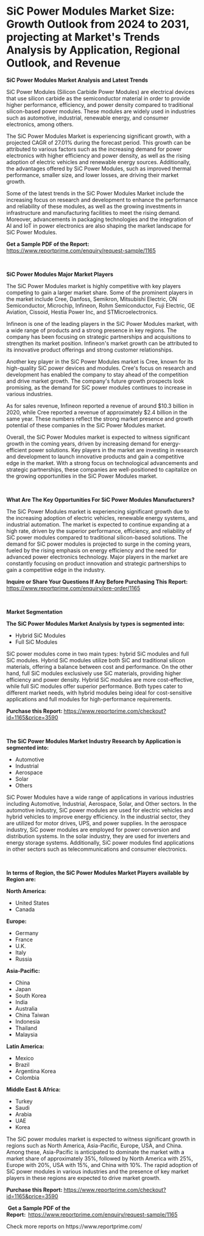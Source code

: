 <p><h1>SiC Power Modules Market Size: Growth Outlook from 2024 to 2031, projecting at Market's Trends Analysis by Application, Regional Outlook, and Revenue</h1></p><p><strong>SiC Power Modules Market Analysis and Latest Trends</strong></p>
<p><p>SiC Power Modules (Silicon Carbide Power Modules) are electrical devices that use silicon carbide as the semiconductor material in order to provide higher performance, efficiency, and power density compared to traditional silicon-based power modules. These modules are widely used in industries such as automotive, industrial, renewable energy, and consumer electronics, among others.</p><p>The SiC Power Modules Market is experiencing significant growth, with a projected CAGR of 27.01% during the forecast period. This growth can be attributed to various factors such as the increasing demand for power electronics with higher efficiency and power density, as well as the rising adoption of electric vehicles and renewable energy sources. Additionally, the advantages offered by SiC Power Modules, such as improved thermal performance, smaller size, and lower losses, are driving their market growth.</p><p>Some of the latest trends in the SiC Power Modules Market include the increasing focus on research and development to enhance the performance and reliability of these modules, as well as the growing investments in infrastructure and manufacturing facilities to meet the rising demand. Moreover, advancements in packaging technologies and the integration of AI and IoT in power electronics are also shaping the market landscape for SiC Power Modules.</p></p>
<p><strong>Get a Sample PDF of the Report:&nbsp;</strong> <a href="https://www.reportprime.com/enquiry/request-sample/1165">https://www.reportprime.com/enquiry/request-sample/1165</a></p>
<p>&nbsp;</p>
<p><strong>SiC Power Modules Major Market Players</strong></p>
<p><p>The SiC Power Modules market is highly competitive with key players competing to gain a larger market share. Some of the prominent players in the market include Cree, Danfoss, Semikron, Mitsubishi Electric, ON Semiconductor, Microchip, Infineon, Rohm Semiconductor, Fuji Electric, GE Aviation, Cissoid, Hestia Power Inc, and STMicroelectronics.</p><p>Infineon is one of the leading players in the SiC Power Modules market, with a wide range of products and a strong presence in key regions. The company has been focusing on strategic partnerships and acquisitions to strengthen its market position. Infineon's market growth can be attributed to its innovative product offerings and strong customer relationships.</p><p>Another key player in the SiC Power Modules market is Cree, known for its high-quality SiC power devices and modules. Cree's focus on research and development has enabled the company to stay ahead of the competition and drive market growth. The company's future growth prospects look promising, as the demand for SiC power modules continues to increase in various industries.</p><p>As for sales revenue, Infineon reported a revenue of around $10.3 billion in 2020, while Cree reported a revenue of approximately $2.4 billion in the same year. These numbers reflect the strong market presence and growth potential of these companies in the SiC Power Modules market.</p><p>Overall, the SiC Power Modules market is expected to witness significant growth in the coming years, driven by increasing demand for energy-efficient power solutions. Key players in the market are investing in research and development to launch innovative products and gain a competitive edge in the market. With a strong focus on technological advancements and strategic partnerships, these companies are well-positioned to capitalize on the growing opportunities in the SiC Power Modules market.</p></p>
<p>&nbsp;</p>
<p><strong>What Are The Key Opportunities For SiC Power Modules Manufacturers?</strong></p>
<p><p>The SiC Power Modules market is experiencing significant growth due to the increasing adoption of electric vehicles, renewable energy systems, and industrial automation. The market is expected to continue expanding at a high rate, driven by the superior performance, efficiency, and reliability of SiC power modules compared to traditional silicon-based solutions. The demand for SiC power modules is projected to surge in the coming years, fueled by the rising emphasis on energy efficiency and the need for advanced power electronics technology. Major players in the market are constantly focusing on product innovation and strategic partnerships to gain a competitive edge in the industry.</p></p>
<p><strong>Inquire or Share Your Questions If Any Before Purchasing This Report:</strong> <a href="https://www.reportprime.com/enquiry/pre-order/1165">https://www.reportprime.com/enquiry/pre-order/1165</a></p>
<p>&nbsp;</p>
<p><strong>Market Segmentation</strong></p>
<p><strong>The SiC Power Modules Market Analysis by types is segmented into:</strong></p>
<p><ul><li>Hybrid SiC Modules</li><li>Full SiC Modules</li></ul></p>
<p><p>SiC power modules come in two main types: hybrid SiC modules and full SiC modules. Hybrid SiC modules utilize both SiC and traditional silicon materials, offering a balance between cost and performance. On the other hand, full SiC modules exclusively use SiC materials, providing higher efficiency and power density. Hybrid SiC modules are more cost-effective, while full SiC modules offer superior performance. Both types cater to different market needs, with hybrid modules being ideal for cost-sensitive applications and full modules for high-performance requirements.</p></p>
<p><strong>Purchase this Report:&nbsp;</strong><a href="https://www.reportprime.com/checkout?id=1165&price=3590">https://www.reportprime.com/checkout?id=1165&price=3590</a></p>
<p>&nbsp;</p>
<p><strong>The SiC Power Modules Market Industry Research by Application is segmented into:</strong></p>
<p><ul><li>Automotive</li><li>Industrial</li><li>Aerospace</li><li>Solar</li><li>Others</li></ul></p>
<p><p>SiC Power Modules have a wide range of applications in various industries including Automotive, Industrial, Aerospace, Solar, and Other sectors. In the automotive industry, SiC power modules are used for electric vehicles and hybrid vehicles to improve energy efficiency. In the industrial sector, they are utilized for motor drives, UPS, and power supplies. In the aerospace industry, SiC power modules are employed for power conversion and distribution systems. In the solar industry, they are used for inverters and energy storage systems. Additionally, SiC power modules find applications in other sectors such as telecommunications and consumer electronics.</p></p>
<p>&nbsp;</p>
<p><strong>In terms of Region, the SiC Power Modules Market Players available by Region are:</strong></p>
<p>
    <p> <strong> North America: </strong>
        <ul>
            <li>United States</li>
            <li>Canada</li>
        </ul>
        </p> 
    <p> <strong> Europe: </strong>
        <ul>
            <li>Germany</li>
            <li>France</li>
            <li>U.K.</li>
            <li>Italy</li>
            <li>Russia</li>
        </ul>
        </p> 
    <p> <strong> Asia-Pacific: </strong>
        <ul>
            <li>China</li>
            <li>Japan</li>
            <li>South Korea</li>
            <li>India</li>
            <li>Australia</li>
            <li>China Taiwan</li>
            <li>Indonesia</li>
            <li>Thailand</li>
            <li>Malaysia</li>
        </ul>
        </p> 
    <p> <strong> Latin America: </strong>
        <ul>
            <li>Mexico</li>
            <li>Brazil</li>
            <li>Argentina Korea</li>
            <li>Colombia</li>
        </ul>
        </p> 
    <p> <strong> Middle East & Africa: </strong>
        <ul>
            <li>Turkey</li>
            <li>Saudi</li>
            <li>Arabia</li>
            <li>UAE</li>
            <li>Korea</li>
        </ul>
    </p>
    </p>
<p><p>The SiC power modules market is expected to witness significant growth in regions such as North America, Asia-Pacific, Europe, USA, and China. Among these, Asia-Pacific is anticipated to dominate the market with a market share of approximately 35%, followed by North America with 25%, Europe with 20%, USA with 15%, and China with 10%. The rapid adoption of SiC power modules in various industries and the presence of key market players in these regions are expected to drive market growth.</p></p>
<p><strong>Purchase this Report: </strong><a href="https://www.reportprime.com/checkout?id=1165&price=3590">https://www.reportprime.com/checkout?id=1165&price=3590</a></p>
<p>&nbsp;<strong>Get a Sample PDF of the Report:&nbsp;&nbsp;</strong><a href="https://www.reportprime.com/enquiry/request-sample/1165">https://www.reportprime.com/enquiry/request-sample/1165</a></p>
<p><strong></strong></p>
<p>Check more reports on https://www.reportprime.com/</p>